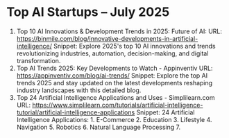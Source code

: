 # Top AI Startups – July 2025

1. Top 10 AI Innovations & Development Trends in 2025: Future of AI:
URL: https://binmile.com/blog/innovative-developments-in-artificial-intelligence/
Snippet: Explore 2025's top 10 AI innovations and trends revolutionizing industries, automation, decision-making, and digital transformation.
2. Top AI Trends 2025: Key Developments to Watch - Appinventiv
URL: https://appinventiv.com/blog/ai-trends/
Snippet: Explore the top AI trends 2025 and stay updated on the latest developments reshaping industry landscapes with this detailed blog.
3. Top 24 Artificial Intelligence Applications and Uses - Simplilearn.com
URL: https://www.simplilearn.com/tutorials/artificial-intelligence-tutorial/artificial-intelligence-applications
Snippet: 24 Artificial Intelligence Applications: 1. E-Commerce 2. Education 3. Lifestyle 4. Navigation 5. Robotics 6. Natural Language Processing 7.